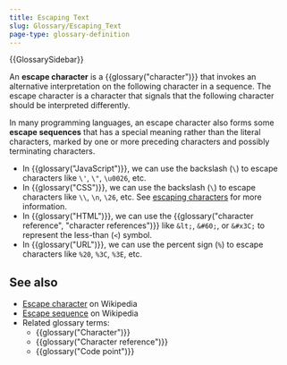 ```yaml
---
title: Escaping Text
slug: Glossary/Escaping_Text
page-type: glossary-definition
---
```


{{GlossarySidebar}}

An **escape character** is a {{glossary("character")}} that invokes an alternative interpretation on the following character in a sequence. The escape character is a character that signals that the following character should be interpreted differently.

In many programming languages, an escape character also forms some **escape sequences** that has a special meaning rather than the literal characters, marked by one or more preceding characters and possibly terminating characters.

- In {{glossary("JavaScript")}}, we can use the backslash (`\`) to escape characters like `\'`, `\"`, `\u0026`, etc.
- In {{glossary("CSS")}}, we can use the backslash (`\`) to escape characters like `\\`, `\n`, `\26`, etc. See [escaping characters](/en-US/docs/Web/CSS/ident#escaping_characters) for more information.
- In {{glossary("HTML")}}, we can use the {{glossary("character reference", "character references")}} like `&lt;`, `&#60;`, or `&#x3C;` to represent the less-than (`<`) symbol.
- In {{glossary("URL")}}, we can use the percent sign (`%`) to escape characters like `%20`, `%3C`, `%3E`, etc.

## See also

- [Escape character](https://en.wikipedia.org/wiki/Escape_character) on Wikipedia
- [Escape sequence](https://en.wikipedia.org/wiki/Escape_sequence) on Wikipedia
- Related glossary terms:
  - {{glossary("Character")}}
  - {{glossary("Character reference")}}
  - {{glossary("Code point")}}
